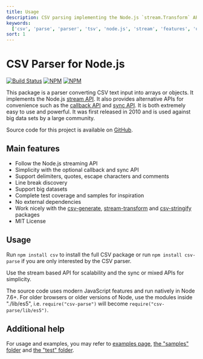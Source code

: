 ```yaml
---
title: Usage
description: CSV parsing implementing the Node.js `stream.Transform` API
keywords:
  ['csv', 'parse', 'parser', 'tsv', 'node.js', 'stream', 'features', 'usage']
sort: 1
---
```


# CSV Parser for Node.js

[![Build Status](https://img.shields.io/github/actions/workflow/status/adaltas/node-csv/nodejs.yml?branch=master)](https://github.com/adaltas/node-csv/actions)
[![NPM](https://img.shields.io/npm/dm/csv-parse)](https://www.npmjs.com/package/csv-parse)
[![NPM](https://img.shields.io/npm/v/csv-parse)](https://www.npmjs.com/package/csv-parse)

This package is a parser converting CSV text input into arrays or objects. It implements the Node.js [stream API](/parse/api/#stream-api). It also provides alternative APIs for convenience such as the [callback API](/parse/api/#callback-api) and [sync API](/parse/api/#sync-api). It is both extremely easy to use and powerful. It was first released in 2010 and is used against big data sets by a large community.

Source code for this project is available on [GitHub](https://github.com/adaltas/node-csv/tree/master/packages/csv-parse).

## Main features

- Follow the Node.js streaming API
- Simplicity with the optional callback and sync API
- Support delimiters, quotes, escape characters and comments
- Line break discovery
- Support big datasets
- Complete test coverage and samples for inspiration
- No external dependencies
- Work nicely with the [csv-generate](/generate/), [stream-transform](/transform/) and [csv-stringify](/stringify/) packages
- MIT License

## Usage

Run `npm install csv` to install the full CSV package or run
`npm install csv-parse` if you are only interested by the CSV parser.

Use the stream based API for scalability and the sync or mixed APIs for simplicity.

The source code uses modern JavaScript features and run natively in Node 7.6+.
For older browsers or older versions of Node, use the modules inside "./lib/es5", i.e. `require("csv-parse")` will become `require("csv-parse/lib/es5")`.

## Additional help

For usage and examples, you may refer to
[examples page](/parse/examples/),
[the "samples" folder](https://github.com/adaltas/node-csv/tree/master/packages/csv-parse/samples) and [the "test" folder](https://github.com/adaltas/node-csv/tree/master/packages/csv-parse/test).
